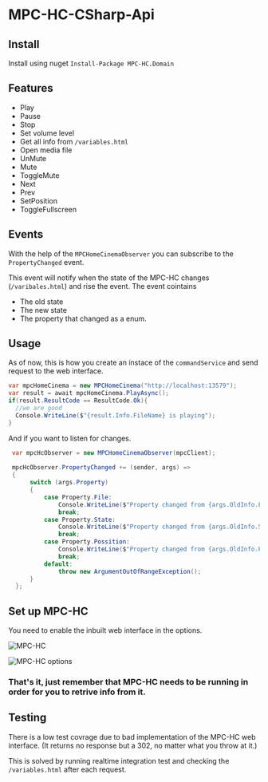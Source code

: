 # MPC-HC-CSharp-Api

## Install
Install using nuget
`Install-Package MPC-HC.Domain`

## Features
* Play
* Pause
* Stop
* Set volume level
* Get all info from `/variables.html`
* Open media file
* UnMute
* Mute
* ToggleMute
* Next
* Prev
* SetPosition
* ToggleFullscreen

## Events
With the help of the `MPCHomeCinemaObserver` you can subscribe to the `PropertyChanged` event.

This event will notify when the state of the MPC-HC changes (`/varibales.html`) and rise the event.
The event cointains
* The old state
* The new state
* The property that changed as a enum.


## Usage

As of now, this is how you create an instace of the `commandService` and send request to the web interface.

```csharp
var mpcHomeCinema = new MPCHomeCinema("http://localhost:13579");
var result = await mpcHomeCinema.PlayAsync();
if(result.ResultCode == ResultCode.Ok){
  //we are good
  Console.WriteLine($"{result.Info.FileName} is playing");
}
```

And if you want to listen for changes.

```csharp
 var mpcHcObserver = new MPCHomeCinemaObserver(mpcClient);
 
 mpcHcObserver.PropertyChanged += (sender, args) =>
 {
      switch (args.Property)
      {
          case Property.File:
              Console.WriteLine($"Property changed from {args.OldInfo.FileName}, -> {args.NewInfo.FileName}");
              break;
          case Property.State:
              Console.WriteLine($"Property changed from {args.OldInfo.State}, -> {args.NewInfo.State}");
              break;
          case Property.Possition:
              Console.WriteLine($"Property changed from {args.OldInfo.Position}, -> {args.NewInfo.Position}");
              break;
          default:
              throw new ArgumentOutOfRangeException();
      }
  };
```


## Set up MPC-HC

You need to enable the inbuilt web interface in the options.

![MPC-HC](https://i.gyazo.com/5f56efbb32a65d42cfce24a23d5db2ab.png)

![MPC-HC options](https://i.gyazo.com/f03dbfea5ff204b30cf92a4b80921b42.png)

### That's it, just remember that MPC-HC needs to be running in order for you to retrive info from it.

## Testing

There is a low test covrage due to bad implementation of the MPC-HC web interface. (It returns no response but a 302, no matter what you throw at it.)

This is solved by running realtime integration test and checking the `/variables.html` after each request.

